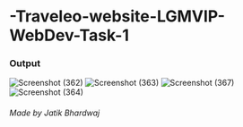 # -Traveleo-website-LGMVIP-WebDev-Task-1

### Output
![Screenshot (362)](https://user-images.githubusercontent.com/84679377/202906552-053a1c97-f0f0-480e-9076-1234d9229eeb.png)
![Screenshot (363)](https://user-images.githubusercontent.com/84679377/202906559-ba7052ac-2372-4741-9f01-b358bdb84ab3.png)
![Screenshot (367)](https://user-images.githubusercontent.com/84679377/202906567-fe8b9e0d-c4a1-4e85-bb30-fda9438c33a2.png)
![Screenshot (364)](https://user-images.githubusercontent.com/84679377/202906576-a7f2f9ad-5d93-4d5c-abac-4de819476f99.png)

###### Made by Jatik Bhardwaj
